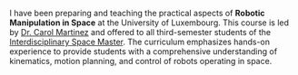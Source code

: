 I have been preparing and teaching the practical aspects of **Robotic Manipulation in Space** at the University of Luxembourg. This course is led by [Dr. Carol Martinez](https://carolmartinez.github.io) and offered to all third-semester students of the [Interdisciplinary Space Master](https://www.uni.lu/fstm-en/study-programs/master-in-space-technologies-and-business). The curriculum emphasizes hands-on experience to provide students with a comprehensive understanding of kinematics, motion planning, and control of robots operating in space.
